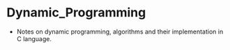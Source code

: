 # Dynamic_Programming
- Notes on dynamic programming, algorithms and their implementation in C language.
